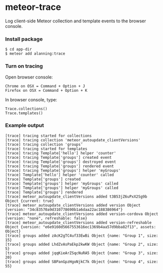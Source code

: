 # meteor-trace
Log client-side Meteor collection and template events to the browser console.

### Install package

```
$ cd app-dir
$ meteor add alanning:trace
```

### Turn on tracing

Open browser console:

    Chrome on OSX = Command + Option + J
    Firefox on OSX = Command + Option + K

In browser console, type:

```
Trace.collections()
Trace.templates()
```

### Example output

    [trace] tracing started for collections
    [trace] tracing collection 'meteor_autoupdate_clientVersions'
    [trace] tracing collection 'groups'
    [trace] tracing started for templates
    [trace] tracing Template['hello'] helper 'counter'
    [trace] tracing Template['groups'] created event
    [trace] tracing Template['groups'] destroyed event
    [trace] tracing Template['groups'] rendered event
    [trace] tracing Template['groups'] helper 'myGroups'
    [trace] Template['hello'] helper 'counter' called
    [trace] Template['groups'] created
    [trace] Template['groups'] helper 'myGroups' called
    [trace] Template['groups'] helper 'myGroups' called
    [trace] Template['groups'] rendered
    [trace] meteor_autoupdate_clientVersions added t3B53jZ6uPxX2Sg9b Object {current: true}
    [trace] meteor_autoupdate_clientVersions added version Object {version: "34c83570a9d310778690b1a6daa22ac188386964"}
    [trace] meteor_autoupdate_clientVersions added version-cordova Object {version: "none", refreshable: false}
    [trace] meteor_autoupdate_clientVersions added version-refreshable Object {version: "e6e9160d5667553616ec1369b4aa57d9bba82f13", assets: Object}
    [trace] groups added zAcK2gTC4uf33EwBi Object {name: "Group 1", size: 15}
    [trace] groups added LhdZvAsPaEkp2kwKW Object {name: "Group 2", size: 5}
    [trace] groups added jqqKieArZSqcNuRA5 Object {name: "Group 3", size: 20}
    [trace] groups added SBPanGpzHgoNjkC7k Object {name: "Group 4", size: 55}
